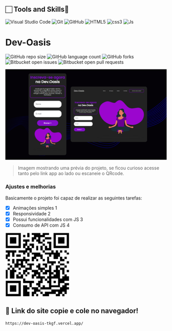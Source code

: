 

## 🏻 Tools and Skills🔗

![Visual Studio Code](https://img.shields.io/badge/Visual%20Studio%20Code-007ACC.svg?style=for-the-badge&logo=Visual-Studio-Code&logoColor=white)
![Git](https://img.shields.io/badge/Git-F05032.svg?style=for-the-badge&logo=Git&logoColor=white)
![GitHub](https://img.shields.io/badge/GitHub-181717.svg?style=for-the-badge&logo=GitHub&logoColor=white)
![HTML5](https://img.shields.io/badge/HTML5-E34F26.svg?style=for-the-badge&logo=HTML5&logoColor=white)
![css3](https://img.shields.io/badge/CSS3-1572B6.svg?style=for-the-badge&logo=CSS3&logoColor=white)
![Js](https://img.shields.io/badge/JavaScript-F7DF1E.svg?style=for-the-badge&logo=JavaScript&logoColor=black")


<p>

# Dev-Oasis

![GitHub repo size](https://img.shields.io/github/repo-size/ALucas314/README-template?style=for-the-badge)
![GitHub language count](https://img.shields.io/github/languages/count/ALucas314/README-template?style=for-the-badge)
![GitHub forks](https://img.shields.io/github/forks/ALucas314/README-template?style=for-the-badge)
![Bitbucket open issues](https://img.shields.io/bitbucket/issues/ALucas314/README-template?style=for-the-badge)
![Bitbucket open pull requests](https://img.shields.io/bitbucket/pr-raw/ALucas314/README-template?style=for-the-badge)

<img src="components/images/devoasis.png" alt="Exemplo imagem">

> Imagem mostrando uma prévia do projeto, se ficou curioso acesse tanto pelo link app ao lado ou escaneie o QRcode.

### Ajustes e melhorias

Basicamente o projeto foi capaz de realizar as seguintes tarefas:

- [x] Animações simples 1
- [x] Responsividade 2
- [x] Possui funcionalidades com JS 3
- [x] Consumo de API com JS 4
      
<img src="components/images/QRcode.png" alt="css3" width="200" height="200"/>

## 🚀 Link do site copie e cole no navegador!

```
https://dev-oasis-tkgf.vercel.app/
```
